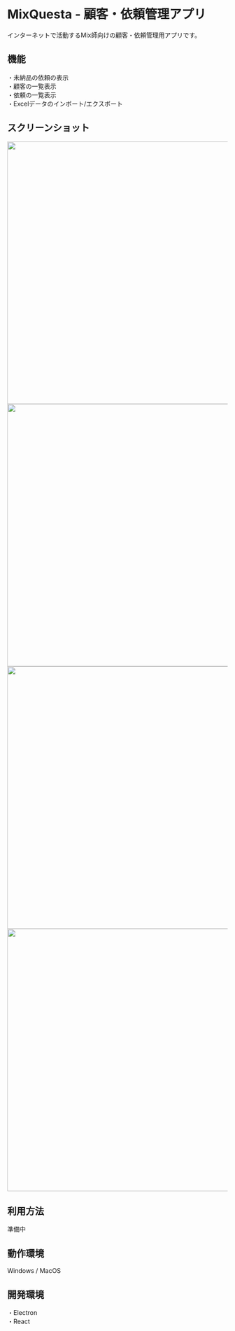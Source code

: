# MixQuesta - 顧客・依頼管理アプリ
インターネットで活動するMix師向けの顧客・依頼管理用アプリです。

## 機能
・未納品の依頼の表示  
・顧客の一覧表示  
・依頼の一覧表示   
・Excelデータのインポート/エクスポート

## スクリーンショット
<img src="https://github.com/Taeji46/MixQuesta/assets/107469797/6fa2813a-ef65-4dfc-ad37-ed5ee4b1f544" width="600px">
<img src="https://github.com/Taeji46/MixQuesta/assets/107469797/f2d30e35-e4e5-45ba-8d6d-04942468d253" width="600px">
<img src="https://github.com/Taeji46/MixQuesta/assets/107469797/dcf576bf-45fe-47c8-9d5c-1ead8379821f" width="600px">
<img src="https://github.com/Taeji46/MixQuesta/assets/107469797/3c1278de-ac8f-4634-98fc-a38743e59720" width="600px">

## 利用方法
準備中

## 動作環境
Windows / MacOS

## 開発環境
・Electron  
・React
